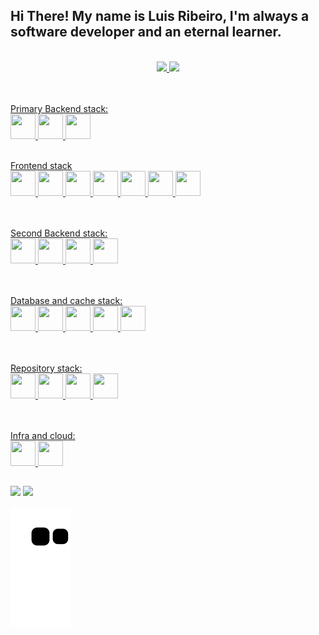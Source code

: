 ## Hi There! My name is Luis Ribeiro, I'm always a software developer and an eternal learner.
<link rel="stylesheet" href="https://cdn.jsdelivr.net/gh/devicons/devicon@v2.14.0/devicon.min.css">
<br>
<div align="center">
  <a href="https://github.com/luiscrjr">
  <img height="180em" src="https://github-readme-stats.vercel.app/api?username=luiscrjr&show_icons=true&theme=chartreuse-dark&include_all_commits=true&count_private=true"/>
  <img height="180em" src="https://github-readme-stats.vercel.app/api/top-langs/?username=luiscrjr&layout=compact&langs_count=7&theme=dark"/>
</div>
<div style="display: inline_block"><br><br>
  
  Primary Backend stack: <br>
  <img src="https://cdn.jsdelivr.net/gh/devicons/devicon/icons/dot-net/dot-net-original.svg" style="width:40px; height:40px"  />
  <img src="https://cdn.jsdelivr.net/gh/devicons/devicon/icons/dotnetcore/dotnetcore-original.svg" style="width:40px; height:40px"  />
  <img src="https://cdn.jsdelivr.net/gh/devicons/devicon/icons/csharp/csharp-original.svg" style="width:40px; height:40px" />
  
  <br>
  Frontend stack <br>
  <img src="https://cdn.jsdelivr.net/gh/devicons/devicon/icons/angularjs/angularjs-original.svg" style="width:40px; height:40px"/>
  <img src="https://cdn.jsdelivr.net/gh/devicons/devicon/icons/typescript/typescript-original.svg"  style="width:40px; height:40px" />
  <img src="https://cdn.jsdelivr.net/gh/devicons/devicon/icons/javascript/javascript-original.svg" style="width:40px; height:40px"  />
  <img src="https://cdn.jsdelivr.net/gh/devicons/devicon/icons/jquery/jquery-plain-wordmark.svg" style="width:40px; height:40px"  />
  <img src="https://cdn.jsdelivr.net/gh/devicons/devicon/icons/bootstrap/bootstrap-original.svg" style="width:40px; height:40px"/>
  <img src="https://cdn.jsdelivr.net/gh/devicons/devicon/icons/css3/css3-original.svg" style="width:40px; height:40px"  />
  <img src="https://cdn.jsdelivr.net/gh/devicons/devicon/icons/html5/html5-original.svg" style="width:40px; height:40px"  />
   
  <br><br>
  Second Backend stack: <br>
  <img src="https://cdn.jsdelivr.net/gh/devicons/devicon/icons/php/php-plain.svg"  style="width:40px; height:40px" />
  <img src="https://cdn.jsdelivr.net/gh/devicons/devicon/icons/cakephp/cakephp-original.svg" style="width:40px; height:40px"  />
  <img src="https://cdn.jsdelivr.net/gh/devicons/devicon/icons/laravel/laravel-plain-wordmark.svg" style="width:40px; height:40px"  />
  <img src="https://cdn.jsdelivr.net/gh/devicons/devicon/icons/composer/composer-original.svg" style="width:40px; height:40px"  />
  
  <br><br>
  Database and cache stack: <br>
  <img src="https://cdn.jsdelivr.net/gh/devicons/devicon/icons/microsoftsqlserver/microsoftsqlserver-plain-wordmark.svg" style="width:40px; height:40px"   />
  <img src="https://cdn.jsdelivr.net/gh/devicons/devicon/icons/mongodb/mongodb-original-wordmark.svg" style="width:40px; height:40px"  />
  <img src="https://cdn.jsdelivr.net/gh/devicons/devicon/icons/mysql/mysql-original-wordmark.svg" style="width:40px; height:40px"  />
  <img src="https://cdn.jsdelivr.net/gh/devicons/devicon/icons/oracle/oracle-original.svg" style="width:40px; height:40px"  />
  <img src="https://cdn.jsdelivr.net/gh/devicons/devicon/icons/redis/redis-plain-wordmark.svg" style="width:40px; height:40px"  />

  <br><br>
  Repository stack: <br>
  <img src="https://cdn.jsdelivr.net/gh/devicons/devicon/icons/git/git-original.svg" style="width:40px; height:40px"  />
  <img src="https://cdn.jsdelivr.net/gh/devicons/devicon/icons/github/github-original.svg" style="width:40px; height:40px"  />
  <img src="https://cdn.jsdelivr.net/gh/devicons/devicon/icons/gitlab/gitlab-original.svg" style="width:40px; height:40px"  />
  <img src="https://cdn.jsdelivr.net/gh/devicons/devicon/icons/bitbucket/bitbucket-original.svg" style="width:40px; height:40px"  />
  
  <br><br>
  Infra and cloud: <br>
  <img src="https://cdn.jsdelivr.net/gh/devicons/devicon/icons/docker/docker-original.svg" style="width:40px; height:40px"  />
  <img src="https://cdn.jsdelivr.net/gh/devicons/devicon/icons/azure/azure-original.svg" style="width:40px; height:40px"  />
</div>
  
  ##
 
<div> 
  <a href = "mailto:luis.claudio.r.jr@gmail.com"><img src="https://img.shields.io/badge/-Gmail-%23333?style=for-the-badge&logo=gmail&logoColor=white" target="_blank"></a>
  <a href="https://www.linkedin.com/in/luisribeirotech/" target="_blank"><img src="https://img.shields.io/badge/-LinkedIn-%230077B5?style=for-the-badge&logo=linkedin&logoColor=white" target="_blank"></a> 
 
  ![Snake animation](https://github.com/rafaballerini/rafaballerini/blob/output/github-contribution-grid-snake.svg)
 
</div>

